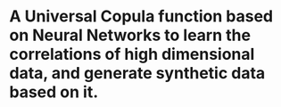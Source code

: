# A Universal Copula function based on Neural Networks to learn the correlations of high dimensional data, and generate synthetic data based on it.
